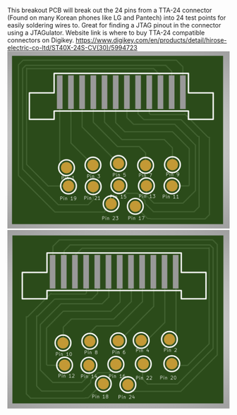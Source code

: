 This breakout PCB will break out the 24 pins from a TTA-24 connector (Found on many Korean phones like LG and Pantech) into 24 test points for easily soldering wires to. 
Great for finding a JTAG pinout in the connector using a JTAGulator. Website link is where to buy TTA-24 compatible connectors on Digikey.
https://www.digikey.com/en/products/detail/hirose-electric-co-ltd/ST40X-24S-CV(30)/5994723
![alt text](https://github.com/rarenogginstuff2/TTA-24-Plug-Breakout-PCB/blob/main/TTA-24%20Breakout%20Odd%20Pins.png)
![alt text](https://github.com/rarenogginstuff2/TTA-24-Plug-Breakout-PCB/blob/main/TTA-24%20Breakout%20Even%20Pins.png)
